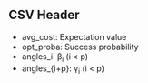 ## CSV Header
* avg_cost: Expectation value
* opt_proba: Success probability
* angles_i: &#946;<sub>i</sub> (i < p)
* angles_{i+p}: &#947;<sub>i</sub> (i < p)
